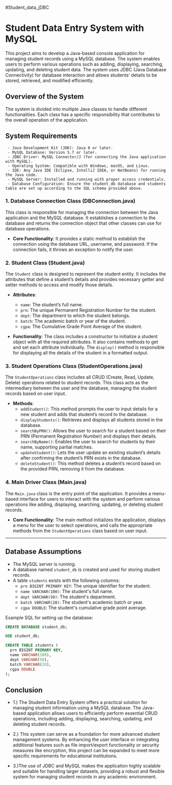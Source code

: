 #Student_data_jDBC
# Student Data Entry System with MySQL

This project aims to develop a Java-based console application for managing student records using a MySQL database. The system enables users to perform various operations such as adding, displaying, searching, updating, and deleting student data. The system uses JDBC (Java Database Connectivity) for database interaction and allows students' details to be stored, retrieved, and modified efficiently.

## Overview of the System

The system is divided into multiple Java classes to handle different functionalities. Each class has a specific responsibility that contributes to the overall operation of the application.

## System Requirements
```
 - Java Development Kit (JDK): Java 8 or later.
 - MySQL Database: Version 5.7 or later.
 - JDBC Driver: MySQL Connector/J (for connecting the Java application with MySQL).
 - Operating System: Compatible with Windows, macOS, and Linux.
 - IDE: Any Java IDE (Eclipse, IntelliJ IDEA, or NetBeans) for running the Java code.
 - MySQL Server: Installed and running with proper access credentials.
 - Database Configuration: Ensure the student_db database and students table are set up according to the SQL schema provided above.
```
### 1. **Database Connection Class (DBConnection.java)**

This class is responsible for managing the connection between the Java application and the MySQL database. It establishes a connection to the database and returns the connection object that other classes can use for database operations.

- **Core Functionality**: It provides a static method to establish the connection using the database URL, username, and password. If the connection fails, it throws an exception to notify the user.

### 2. **Student Class (Student.java)**

The `Student` class is designed to represent the student entity. It includes the attributes that define a student’s details and provides necessary getter and setter methods to access and modify those details.

- **Attributes**:
  - `name`: The student’s full name.
  - `prn`: The unique Permanent Registration Number for the student.
  - `dept`: The department to which the student belongs.
  - `batch`: The academic batch or year of the student.
  - `cgpa`: The Cumulative Grade Point Average of the student.

- **Functionality**: The class includes a constructor to initialize a student object with all the required attributes. It also contains methods to get and set each attribute individually. The `display()` method is responsible for displaying all the details of the student in a formatted output.

### 3. **Student Operations Class (StudentOperations.java)**

The `StudentOperations` class includes all CRUD (Create, Read, Update, Delete) operations related to student records. This class acts as the intermediary between the user and the database, managing the student records based on user input.

- **Methods**:
  - `addStudent()`: This method prompts the user to input details for a new student and adds that student’s record to the database.
  - `displayStudents()`: Retrieves and displays all students stored in the database.
  - `searchByPRN()`: Allows the user to search for a student based on their PRN (Permanent Registration Number) and displays their details.
  - `searchByName()`: Enables the user to search for students by their name, supporting partial matches.
  - `updateStudent()`: Lets the user update an existing student’s details after confirming the student’s PRN exists in the database.
  - `deleteStudent()`: This method deletes a student’s record based on the provided PRN, removing it from the database.

### 4. **Main Driver Class (Main.java)**

The `Main.java` class is the entry point of the application. It provides a menu-based interface for users to interact with the system and perform various operations like adding, displaying, searching, updating, or deleting student records.

- **Core Functionality**: The main method initializes the application, displays a menu for the user to select operations, and calls the appropriate methods from the `StudentOperations` class based on user input.

---

## Database Assumptions

- The MySQL server is running.
- A database named `student_db` is created and used for storing student records.
- A table `students` exists with the following columns:
  - `prn BIGINT PRIMARY KEY`: The unique identifier for the student.
  - `name VARCHAR(100)`: The student's full name.
  - `dept VARCHAR(50)`: The student's department.
  - `batch VARCHAR(20)`: The student's academic batch or year.
  - `cgpa DOUBLE`: The student's cumulative grade point average.

Example SQL for setting up the database:

```sql
CREATE DATABASE student_db;

USE student_db;

CREATE TABLE students (
  prn BIGINT PRIMARY KEY,
  name VARCHAR(100),
  dept VARCHAR(50),
  batch VARCHAR(20),
  cgpa DOUBLE
);
```


## Conclusion

- 1.) The Student Data Entry System offers a practical solution for managing student information using a MySQL database. The Java-based application allows users to efficiently perform essential CRUD operations, including adding, displaying, searching, updating, and deleting student records.

 - 2.) This system can serve as a foundation for more advanced student management systems. By enhancing the user interface or integrating additional features such as file import/export functionality or security measures like encryption, this project can be expanded to meet more specific requirements for educational institutions.

 - 3.)The use of JDBC and MySQL makes the application highly scalable and suitable for handling larger datasets, providing a robust and flexible system for managing student records in any academic environment.

